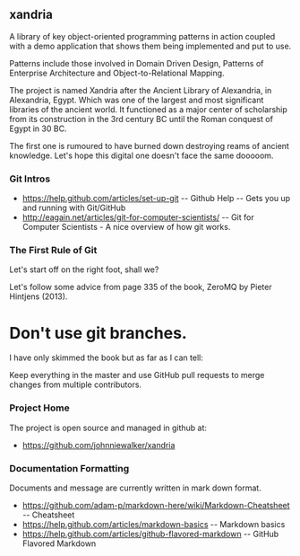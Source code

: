 ## xandria


A library of key object-oriented programming patterns in action coupled with a demo application that shows them being implemented and put to use. 

Patterns include those involved in Domain Driven Design, Patterns of Enterprise Architecture and Object-to-Relational Mapping. 

The project is named Xandria after the Ancient Library of Alexandria, in Alexandria, Egypt. Which was one of the largest and most significant libraries of the ancient world. It functioned as a major center of scholarship from its construction in the 3rd century BC until the Roman conquest of Egypt in 30 BC. 

The first one is rumoured to have burned down destroying reams of ancient knowledge. Let's hope this digital one doesn't face the same dooooom.

### Git Intros


* https://help.github.com/articles/set-up-git -- Github Help -- Gets you up and running with Git/GitHub
* http://eagain.net/articles/git-for-computer-scientists/ -- Git for Computer Scientists - A nice overview of how git works. 

### The First Rule of Git

Let's start off on the right foot, shall we?

Let's follow some advice from page 335 of the book, ZeroMQ by Pieter Hintjens (2013).

# Don't use git branches. 

I have only skimmed the book but as far as I can tell:

 Keep everything in the master and use GitHub pull requests to merge changes from multiple contributors. 



### Project Home


The project is open source and managed in github at: 

* https://github.com/johnniewalker/xandria


### Documentation Formatting

Documents and message are currently written in mark down format.

* https://github.com/adam-p/markdown-here/wiki/Markdown-Cheatsheet -- Cheatsheet
* https://help.github.com/articles/markdown-basics -- Markdown basics
* https://help.github.com/articles/github-flavored-markdown -- GitHub Flavored Markdown

